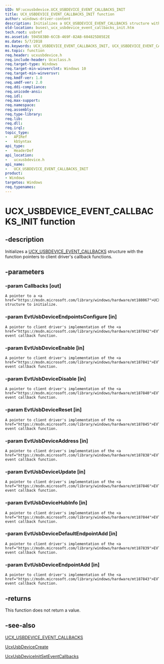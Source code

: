 ```yaml
---
UID: NF:ucxusbdevice.UCX_USBDEVICE_EVENT_CALLBACKS_INIT
title: UCX_USBDEVICE_EVENT_CALLBACKS_INIT function
author: windows-driver-content
description: Initializes a UCX_USBDEVICE_EVENT_CALLBACKS structure with the function pointers to client driver's callback functions.
old-location: buses\_ucx_usbdevice_event_callbacks_init.htm
tech.root: usbref
ms.assetid: 594583B0-6CCB-469F-82AB-604825D85E2E
ms.date: 5/7/2018
ms.keywords: UCX_USBDEVICE_EVENT_CALLBACKS_INIT, UCX_USBDEVICE_EVENT_CALLBACKS_INIT function [Buses], buses._ucx_usbdevice_event_callbacks_init, ucxusbdevice/UCX_USBDEVICE_EVENT_CALLBACKS_INIT
ms.topic: function
req.header: ucxusbdevice.h
req.include-header: Ucxclass.h
req.target-type: Windows
req.target-min-winverclnt: Windows 10
req.target-min-winversvr: 
req.kmdf-ver: 1.0
req.umdf-ver: 2.0
req.ddi-compliance: 
req.unicode-ansi: 
req.idl: 
req.max-support: 
req.namespace: 
req.assembly: 
req.type-library: 
req.lib: 
req.dll: 
req.irql: 
topic_type:
-	APIRef
-	kbSyntax
api_type:
-	HeaderDef
api_location:
-	ucxusbdevice.h
api_name:
-	UCX_USBDEVICE_EVENT_CALLBACKS_INIT
product:
- Windows
targetos: Windows
req.typenames: 
---
```


# UCX_USBDEVICE_EVENT_CALLBACKS_INIT function


## -description


Initializes a <a href="https://msdn.microsoft.com/library/windows/hardware/mt188067">UCX_USBDEVICE_EVENT_CALLBACKS</a> structure with the function pointers to client driver's callback functions.


## -parameters




### -param Callbacks [out]

    A pointer to a <a href="https://msdn.microsoft.com/library/windows/hardware/mt188067">UCX_USBDEVICE_EVENT_CALLBACKS</a> structure to initialize.


### -param EvtUsbDeviceEndpointsConfigure [in]

    A pointer to client driver's implementation of the <a href="https://msdn.microsoft.com/library/windows/hardware/mt187842">EVT_UCX_USBDEVICE_ENDPOINTS_CONFIGURE</a> event callback function.


### -param EvtUsbDeviceEnable [in]

    A pointer to client driver's implementation of the <a href="https://msdn.microsoft.com/library/windows/hardware/mt187841">EVT_UCX_USBDEVICE_ENABLE</a> event callback function.


### -param EvtUsbDeviceDisable [in]

    A pointer to client driver's implementation of the <a href="https://msdn.microsoft.com/library/windows/hardware/mt187840">EVT_UCX_USBDEVICE_DISABLE</a> event callback function.


### -param EvtUsbDeviceReset [in]

    A pointer to client driver's implementation of the <a href="https://msdn.microsoft.com/library/windows/hardware/mt187845">EVT_UCX_USBDEVICE_RESET</a> event callback function.


### -param EvtUsbDeviceAddress [in]

    A pointer to client driver's implementation of the <a href="https://msdn.microsoft.com/library/windows/hardware/mt187838">EVT_UCX_USBDEVICE_ADDRESS</a> event callback function.


### -param EvtUsbDeviceUpdate [in]

    A pointer to client driver's implementation of the <a href="https://msdn.microsoft.com/library/windows/hardware/mt187846">EVT_UCX_USBDEVICE_UPDATE</a> event callback function.


### -param EvtUsbDeviceHubInfo [in]

    A pointer to client driver's implementation of the <a href="https://msdn.microsoft.com/library/windows/hardware/mt187844">EVT_UCX_USBDEVICE_HUB_INFO</a> event callback function.


### -param EvtUsbDeviceDefaultEndpointAdd [in]

    A pointer to client driver's implementation of the <a href="https://msdn.microsoft.com/library/windows/hardware/mt187839">EVT_UCX_USBDEVICE_DEFAULT_ENDPOINT_ADD</a> event callback function.


### -param EvtUsbDeviceEndpointAdd [in]

    A pointer to client driver's implementation of the <a href="https://msdn.microsoft.com/library/windows/hardware/mt187843">EVT_UCX_USBDEVICE_ENDPOINT_ADD</a> event callback function.


## -returns



This function does not return a value.




## -see-also




<a href="https://msdn.microsoft.com/library/windows/hardware/mt188067">UCX_USBDEVICE_EVENT_CALLBACKS</a>



<a href="https://msdn.microsoft.com/library/windows/hardware/mt188052">UcxUsbDeviceCreate</a>



<a href="https://msdn.microsoft.com/library/windows/hardware/mt188053">UcxUsbDeviceInitSetEventCallbacks</a>
 

 

